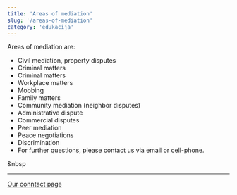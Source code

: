 ```yaml
---
title: 'Areas of mediation'
slug: '/areas-of-mediation'
category: 'edukacija'
---
```


Areas of mediation are:

- Civil mediation, property disputes
- Criminal matters
- Criminal matters
- Workplace matters
- Mobbing
- Family matters
- Community mediation (neighbor disputes)
- Administrative dispute
- Commercial disputes
- Peer mediation
- Peace negotiations
- Discrimination
- For further questions, please contact us via email or cell-phone.

&nbsp

---
[Our conntact page](/kontakt)